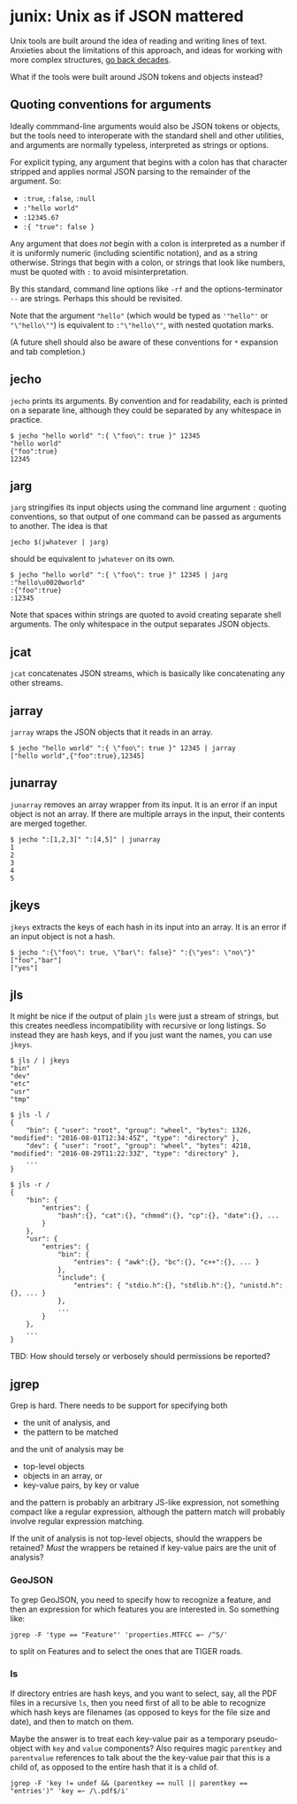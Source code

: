 junix: Unix as if JSON mattered
===============================

Unix tools are built around the idea of reading and writing lines of text.
Anxieties about the limitations of this approach, and ideas for working with
more complex structures, [go back decades](http://doc.cat-v.org/bell_labs/structural_regexps/).

What if the tools were built around JSON tokens and objects instead?

Quoting conventions for arguments
---------------------------------

Ideally commmand-line arguments would also be JSON tokens or objects, but
the tools need to interoperate with the standard shell and other utilities,
and arguments are normally typeless, interpreted as strings or options.

For explicit typing,
any argument that begins with a colon has that character stripped and
applies normal JSON parsing to the remainder of the argument. So:

 * `:true`, `:false`, `:null`
 * `:"hello world"`
 * `:12345.67`
 * `:{ "true": false }`

Any argument that does *not* begin with a colon is interpreted as a number
if it is uniformly numeric (including scientific notation), and as a string
otherwise.  Strings that begin with a colon, or strings that look like numbers,
must be quoted with `:` to avoid misinterpretation.

By this standard, command line options like `-rf` and the options-terminator `--`
are strings. Perhaps this should be revisited.

Note that the argument `"hello"` (which would be typed as `'"hello"'` or `"\"hello\""`)
is equivalent to `:"\"hello\""`, with nested quotation marks.

(A future shell should also be aware of these conventions for `*` expansion
and tab completion.)

jecho
-----

`jecho` prints its arguments. By convention and for readability, each is printed
on a separate line, although they could be separated by any whitespace in practice.

```
$ jecho "hello world" ":{ \"foo\": true }" 12345
"hello world"
{"foo":true}
12345
```

jarg
----

`jarg` stringifies its input objects using the command line argument `:` quoting conventions,
so that output of one command can be passed as arguments to another. The idea is that

    jecho $(jwhatever | jarg)

should be equivalent to `jwhatever` on its own.

```
$ jecho "hello world" ":{ \"foo\": true }" 12345 | jarg
:"hello\u0020world"
:{"foo":true}
:12345
```

Note that spaces within strings are quoted to avoid creating separate shell arguments.
The only whitespace in the output separates JSON objects.

jcat
----

`jcat` concatenates JSON streams, which is basically like concatenating any other streams.

jarray
------

`jarray` wraps the JSON objects that it reads in an array.

```
$ jecho "hello world" ":{ \"foo\": true }" 12345 | jarray
["hello world",{"foo":true},12345]
```

junarray
--------

`junarray` removes an array wrapper from its input. It is an error if an
input object is not an array. If there are multiple arrays in the input,
their contents are merged together.

```
$ jecho ":[1,2,3]" ":[4,5]" | junarray
1
2
3
4
5
```

jkeys
-----

`jkeys` extracts the keys of each hash in its input into an array. It is an error
if an input object is not a hash.

```
$ jecho ":{\"foo\": true, \"bar\": false}" ":{\"yes": \"no\"}"
["foo","bar"]
["yes"]
```

jls
---

It might be nice if the output of plain `jls` were just a stream of strings, but this
creates needless incompatibility with recursive or long listings. So instead they are hash keys, and
if you just want the names, you can use `jkeys`.

```
$ jls / | jkeys
"bin"
"dev"
"etc"
"usr"
"tmp"
```

```
$ jls -l /
{
	"bin": { "user": "root", "group": "wheel", "bytes": 1326, "modified": "2016-08-01T12:34:45Z", "type": "directory" },
	"dev": { "user": "root", "group": "wheel", "bytes": 4218, "modified": "2016-08-29T11:22:33Z", "type": "directory" },
	...
}
```

```
$ jls -r /
{
	"bin": {
		"entries": {
			"bash":{}, "cat":{}, "chmod":{}, "cp":{}, "date":{}, ...
		}
	},
	"usr": {
		"entries": {
			"bin": {
				"entries": { "awk":{}, "bc":{}, "c++":{}, ... }
			},
			"include": {
				"entries": { "stdio.h":{}, "stdlib.h":{}, "unistd.h":{}, ... }
			},
			...
		}
	},
	...
}
```

TBD: How should tersely or verbosely should permissions be reported?

jgrep
-----

Grep is hard. There needs to be support for specifying both

 * the unit of analysis, and
 * the pattern to be matched

and the unit of analysis may be

 * top-level objects
 * objects in an array, or
 * key-value pairs, by key or value

and the pattern is probably an arbitrary JS-like expression, not something compact like a regular expression,
although the pattern match will probably involve regular expression matching.

If the unit of analysis is not top-level objects, should the wrappers be retained?
*Must* the wrappers be retained if key-value pairs are the unit of analysis?

### GeoJSON

To grep GeoJSON, you need to specify how to recognize a feature, and then an expression for which
features you are interested in. So something like:

```
jgrep -F 'type == "Feature"' 'properties.MTFCC =~ /^S/'
```

to split on Features and to select the ones that are TIGER roads.

### ls

If directory entries are hash keys, and you want to select, say, all the PDF files in a recursive `ls`,
then you need first of all to be able to recognize which hash keys are filenames (as opposed to keys for
the file size and date), and then to match on them.

Maybe the answer is to treat each key-value pair as a temporary pseudo-object with `key` and `value` components?
Also requires magic `parentkey` and `parentvalue` references to talk about the the key-value pair that this
is a child of, as opposed to the entire hash that it is a child of.

```
jgrep -F 'key != undef && (parentkey == null || parentkey == "entries')" 'key =~ /\.pdf$/i'
```

